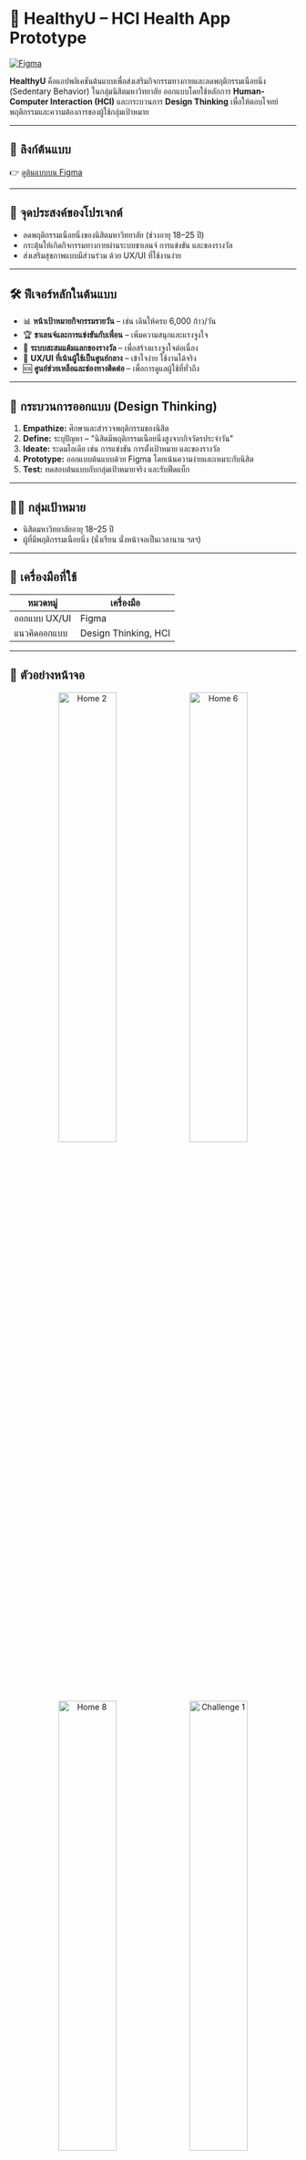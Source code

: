 # 🧍 HealthyU – HCI Health App Prototype

[![Figma](https://img.shields.io/badge/Figma-Prototype-blue?logo=figma)](https://www.figma.com/design/jb901Yu7wVcRHQIFdlbj5V/HealthyU-%E2%80%93-HCI-Health-App-Prototype?node-id=0-1&t=48yLbaWtxmEe7zf8-1)

**HealthyU** คือแอปพลิเคชันต้นแบบเพื่อส่งเสริมกิจกรรมทางกายและลดพฤติกรรมเนือยนิ่ง (Sedentary Behavior) ในกลุ่มนิสิตมหาวิทยาลัย ออกแบบโดยใช้หลักการ **Human-Computer Interaction (HCI)** และกระบวนการ **Design Thinking** เพื่อให้ตอบโจทย์พฤติกรรมและความต้องการของผู้ใช้กลุ่มเป้าหมาย

---

## 🔗 ลิงก์ต้นแบบ

👉 [ดูต้นแบบบน Figma](https://www.figma.com/design/jb901Yu7wVcRHQIFdlbj5V/HealthyU-%E2%80%93-HCI-Health-App-Prototype?node-id=0-1&t=48yLbaWtxmEe7zf8-1)

---

## 🎯 จุดประสงค์ของโปรเจกต์

- ลดพฤติกรรมเนือยนิ่งของนิสิตมหาวิทยาลัย (ช่วงอายุ 18–25 ปี)
- กระตุ้นให้เกิดกิจกรรมทางกายผ่านระบบชาเลนจ์ การแข่งขัน และของรางวัล
- ส่งเสริมสุขภาพแบบมีส่วนร่วม ด้วย UX/UI ที่ใช้งานง่าย

---

## 🛠️ ฟีเจอร์หลักในต้นแบบ

- 📊 **หน้าเป้าหมายกิจกรรมรายวัน** – เช่น เดินให้ครบ 6,000 ก้าว/วัน  
- 🏆 **ชาเลนจ์และการแข่งขันกับเพื่อน** – เพิ่มความสนุกและแรงจูงใจ  
- 🎁 **ระบบสะสมแต้มแลกของรางวัล** – เพื่อสร้างแรงจูงใจต่อเนื่อง  
- 📱 **UX/UI ที่เน้นผู้ใช้เป็นศูนย์กลาง** – เข้าใจง่าย ใช้งานได้จริง  
- 🆘 **ศูนย์ช่วยเหลือและช่องทางติดต่อ** – เพื่อการดูแลผู้ใช้ที่ทั่วถึง

---

## 🧠 กระบวนการออกแบบ (Design Thinking)

1. **Empathize:** ศึกษาและสำรวจพฤติกรรมของนิสิต  
2. **Define:** ระบุปัญหา – "นิสิตมีพฤติกรรมเนือยนิ่งสูงจากกิจวัตรประจำวัน"  
3. **Ideate:** ระดมไอเดีย เช่น การแข่งขัน การตั้งเป้าหมาย และของรางวัล  
4. **Prototype:** ออกแบบต้นแบบด้วย Figma โดยเน้นความง่ายและเหมาะกับนิสิต  
5. **Test:** ทดสอบต้นแบบกับกลุ่มเป้าหมายจริง และรับฟีดแบ็ก

---

## 👨‍🎓 กลุ่มเป้าหมาย

- นิสิตมหาวิทยาลัยอายุ 18–25 ปี  
- ผู้ที่มีพฤติกรรมเนือยนิ่ง (นั่งเรียน นั่งหน้าจอเป็นเวลานาน ฯลฯ)

---

## 🧰 เครื่องมือที่ใช้

| หมวดหมู่       | เครื่องมือ           |
|----------------|----------------------|
| ออกแบบ UX/UI   | Figma                |
| แนวคิดออกแบบ   | Design Thinking, HCI |

---

## 📸 ตัวอย่างหน้าจอ

<p align="center">
  <img src="https://github.com/user-attachments/assets/a13e792d-aaa8-4756-aefe-eafa6223ccab" alt="Home 2" width="45%"/>
  <img src="https://github.com/user-attachments/assets/4a688376-8b76-4d4f-87df-1ba2fdedf9af" alt="Home 6" width="45%"/>
</p>

<p align="center">
  <img src="https://github.com/user-attachments/assets/f3fae5a1-fc52-404a-b5e5-63d7d72f8a68" alt="Home 8" width="45%"/>
  <img src="https://github.com/user-attachments/assets/656717cf-c198-431b-a398-eaba402f835f" alt="Challenge 1" width="45%"/>
</p>

---

## 📄 รายงานประกอบ (PDF)

📥 [ดาวน์โหลดเล่มรายงาน PDF](./HealthyU-HCI-Report.pdf)

> หมายเหตุ: โปรดอัปโหลดไฟล์ `HealthyU-HCI-Report.pdf` ลงใน repository ก่อนเพื่อให้ลิงก์ใช้งานได้

---
